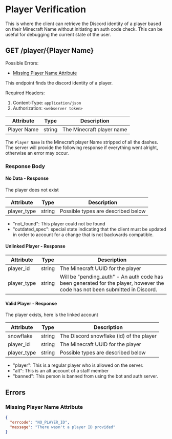 # Player Verification
This is where the client can retrieve the Discord identity of a player based on their Minecraft Name without initiating an auth code check.
This can be useful for debugging the current state of the user.

## GET /player/{Player Name}
Possible Errors:
 * [Missing Player Name Attribute](#Missing-Player-Name-Attribute)

This endpoint finds the discord identity of a player.

Required Headers:
 1. Content-Type: `application/json`
 2. Authorization: `<webserver token>` 

| Attribute   | Type   | Description             |
|-------------|--------|-------------------------|
| Player Name | string | The Minecraft player name |

The `Player Name` is the Minecraft player Name stripped of all the dashes. The server will provide
the following response if everything went alright, otherwise an error may occur.


### Response Body

#### No Data - Response
The player does not exist

| Attribute   | Type    | Description                                      |
|-------------|---------|--------------------------------------------------|
| player_type | string  | Possible types are described below               |
 - "not_found": This player could not be found
 - "outdated_spec": special state indicating that the client must be updated
in order to account for a change that is not backwards compatible.

#### Unlinked Player - Response

| Attribute   | Type    | Description                                      |
|-------------|---------|--------------------------------------------------|
| player_id   | string  | The Minecraft UUID for the player                |
| player_type | string  | Will be "pending_auth" - An auth code has been generated for the player, however the code has not been submitted in Discord. |

#### Valid Player - Response
The player exists, here is the linked account

| Attribute   | Type    | Description                                      |
|-------------|---------|--------------------------------------------------|
| snowflake   | string  | The Discord snowflake (id) of the player         |
| player_id   | string  | The Minecraft UUID for the player                |
| player_type | string  | Possible types are described below               |
 - "player": This is a regular player who is allowed on the server.
 - "alt": This is an alt account of a staff member
 - "banned": This person is banned from using the bot and auth server.

## Errors

### Missing Player Name Attribute
```json
{
  "errcode": "NO_PLAYER_ID",
  "message": "There wasn't a player ID provided"
}
```

